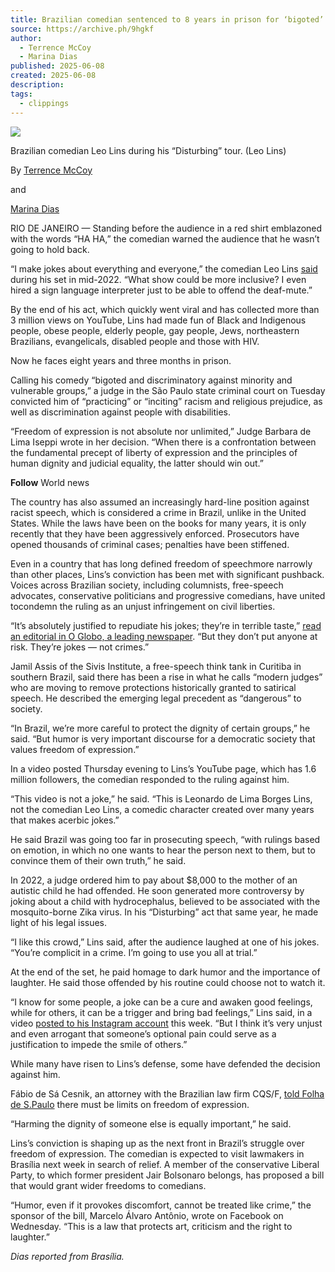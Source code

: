 ```yaml
---
title: Brazilian comedian sentenced to 8 years in prison for ‘bigoted’ jokes…
source: https://archive.ph/9hgkf
author:
  - Terrence McCoy
  - Marina Dias
published: 2025-06-08
created: 2025-06-08
description: 
tags:
  - clippings
---
```

![](https://archive.ph/9hgkf/2fd7ca2dda50a5fffce0cc031954ee9525de9797.webp)

Brazilian comedian Leo Lins during his “Disturbing” tour. (Leo Lins)

By [Terrence McCoy](https://archive.ph/o/9hgkf/https://www.washingtonpost.com/people/terrence-mccoy/)

and

[Marina Dias](https://archive.ph/o/9hgkf/https://www.washingtonpost.com/people/marina-dias/)

RIO DE JANEIRO — Standing before the audience in a red shirt emblazoned with the words “HA HA,” the comedian warned the audience that he wasn’t going to hold back.

“I make jokes about everything and everyone,” the comedian Leo Lins [said](https://archive.ph/o/9hgkf/https://www.youtube.com/watch?v=lGoUAC8H5Dk) during his set in mid-2022. “What show could be more inclusive? I even hired a sign language interpreter just to be able to offend the deaf-mute.”

By the end of his act, which quickly went viral and has collected more than 3 million views on YouTube, Lins had made fun of Black and Indigenous people, obese people, elderly people, gay people, Jews, northeastern Brazilians, evangelicals, disabled people and those with HIV.

Now he faces eight years and three months in prison.

Calling his comedy “bigoted and discriminatory against minority and vulnerable groups,” a judge in the São Paulo state criminal court on Tuesday convicted him of “practicing” or “inciting” racism and religious prejudice, as well as discrimination against people with disabilities.

“Freedom of expression is not absolute nor unlimited,” Judge Barbara de Lima Iseppi wrote in her decision. “When there is a confrontation between the fundamental precept of liberty of expression and the principles of human dignity and judicial equality, the latter should win out.”

**Follow** World news

The country has also assumed an increasingly hard-line position against racist speech, which is considered a crime in Brazil, unlike in the United States. While the laws have been on the books for many years, it is only recently that they have been aggressively enforced. Prosecutors have opened thousands of criminal cases; penalties have been stiffened.

Even in a country that has long defined freedom of speechmore narrowly than other places, Lins’s conviction has been met with significant pushback. Voices across Brazilian society, including columnists, free-speech advocates, conservative politicians and progressive comedians, have united tocondemn the ruling as an unjust infringement on civil liberties.

“It’s absolutely justified to repudiate his jokes; they’re in terrible taste,” [read an editorial in O Globo, a leading newspaper](https://archive.ph/o/9hgkf/https://oglobo.globo.com/opiniao/editorial/coluna/2025/06/condenacao-de-comediante-a-prisao-atenta-contra-liberdade-de-expressao.ghtml). “But they don’t put anyone at risk. They’re jokes — not crimes.”

Jamil Assis of the Sivis Institute, a free-speech think tank in Curitiba in southern Brazil, said there has been a rise in what he calls “modern judges” who are moving to remove protections historically granted to satirical speech. He described the emerging legal precedent as “dangerous” to society.

“In Brazil, we’re more careful to protect the dignity of certain groups,” he said. “But humor is very important discourse for a democratic society that values freedom of expression.”

In a video posted Thursday evening to Lins’s YouTube page, which has 1.6 million followers, the comedian responded to the ruling against him.

“This video is not a joke,” he said. “This is Leonardo de Lima Borges Lins, not the comedian Leo Lins, a comedic character created over many years that makes acerbic jokes.”

He said Brazil was going too far in prosecuting speech, “with rulings based on emotion, in which no one wants to hear the person next to them, but to convince them of their own truth,” he said.

In 2022, a judge ordered him to pay about $8,000 to the mother of an autistic child he had offended. He soon generated more controversy by joking about a child with hydrocephalus, believed to be associated with the mosquito-borne Zika virus. In his “Disturbing” act that same year, he made light of his legal issues.

“I like this crowd,” Lins said, after the audience laughed at one of his jokes. “You’re complicit in a crime. I’m going to use you all at trial.”

At the end of the set, he paid homage to dark humor and the importance of laughter. He said those offended by his routine could choose not to watch it.

“I know for some people, a joke can be a cure and awaken good feelings, while for others, it can be a trigger and bring bad feelings,” Lins said, in a video [posted to his Instagram account](https://archive.ph/o/9hgkf/https://www.instagram.com/p/DKj50ehM1PW/) this week. “But I think it’s very unjust and even arrogant that someone’s optional pain could serve as a justification to impede the smile of others.”

While many have risen to Lins’s defense, some have defended the decision against him.

Fábio de Sá Cesnik, an attorney with the Brazilian law firm CQS/F, [told Folha de S.Paulo](https://archive.ph/o/9hgkf/https://www1.folha.uol.com.br/ilustrada/2025/06/leo-lins-divide-advogados-ao-reacender-debate-sobre-a-liberdade-de-expressao.shtml) there must be limits on freedom of expression.

“Harming the dignity of someone else is equally important,” he said.

Lins’s conviction is shaping up as the next front in Brazil’s struggle over freedom of expression. The comedian is expected to visit lawmakers in Brasília next week in search of relief. A member of the conservative Liberal Party, to which former president Jair Bolsonaro belongs, has proposed a bill that would grant wider freedoms to comedians.

“Humor, even if it provokes discomfort, cannot be treated like crime,” the sponsor of the bill, Marcelo Álvaro Antônio, wrote on Facebook on Wednesday. “This is a law that protects art, criticism and the right to laughter.”

*Dias reported from Brasília.*